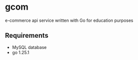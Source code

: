 # gcom
e-commerce api service written with Go for education purposes



## Requirements
- MySQL database
- go 1.25.1
